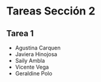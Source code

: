 # Tareas Sección 2

## Tarea 1
* Agustina Carquen
* Javiera Hinojosa
* Saily Ambla
* Vicente Vega
* Geraldine Polo 
